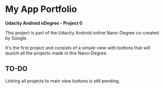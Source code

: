# My App Portfolio

**Udacity Android nDegree - Project 0**

This project is part of the Udacity Android online Nano-Degree co-created by Google.

It's the first project and consists of a simple view with buttons that will launch all the projects made in this Nano-Degree.

## TO-DO

Linking all projects to main view buttons is still pending.
